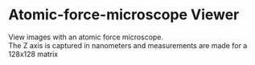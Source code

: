# Atomic-force-microscope Viewer

View images with an atomic force microscope. <br>
The Z axis is captured in nanometers and measurements are made for a 128x128 matrix
